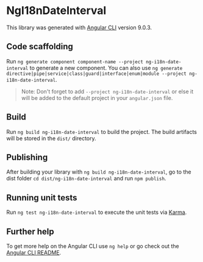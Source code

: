 # NgI18nDateInterval

This library was generated with [Angular CLI](https://github.com/angular/angular-cli) version 9.0.3.

## Code scaffolding

Run `ng generate component component-name --project ng-i18n-date-interval` to generate a new component. You can also use `ng generate directive|pipe|service|class|guard|interface|enum|module --project ng-i18n-date-interval`.
> Note: Don't forget to add `--project ng-i18n-date-interval` or else it will be added to the default project in your `angular.json` file. 

## Build

Run `ng build ng-i18n-date-interval` to build the project. The build artifacts will be stored in the `dist/` directory.

## Publishing

After building your library with `ng build ng-i18n-date-interval`, go to the dist folder `cd dist/ng-i18n-date-interval` and run `npm publish`.

## Running unit tests

Run `ng test ng-i18n-date-interval` to execute the unit tests via [Karma](https://karma-runner.github.io).

## Further help

To get more help on the Angular CLI use `ng help` or go check out the [Angular CLI README](https://github.com/angular/angular-cli/blob/master/README.md).
